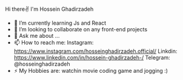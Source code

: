 
Hi there✌ I'm Hossein Ghadirzadeh
- 🔭 I’m currently learning Js and React
- 👯 I’m looking to collaborate on any front-end projects
- 💬 Ask me about ...
- 📫 How to reach me: 
  Instagram:
    https://www.instagram.com/hosseinghadirzadeh.official/
  Linkdin:
    https://www.linkedin.com/in/hossein-ghadirzadeh-/
  Telegram:
    @hosseinghadirzadeh
- ⚡ My Hobbies are:
watchin movie
coding
game 
and jogging :)

